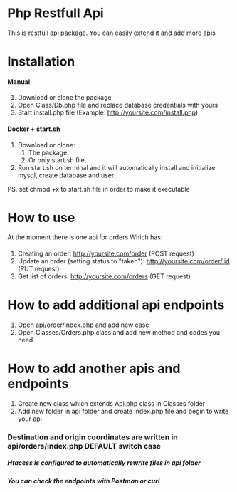 # Php Restfull Api
This is restfull api package. You can easily extend it and add more apis

# Installation

#### Manual
1. Download or clone the package
2. Open Class/Db.php file and replace database credentials with yours
3. Start install.php file (Example: http://yoursite.com/install.php)

#### Docker + start.sh
1. Download or clone:
    1. The package
    2. Or only start.sh file.
2. Run start.sh on terminal and it will automatically install and initialize mysql, create database and user.
 
PS. set chmod +x to start.sh file in order to make it executable

# How to use
At the moment there is one api for orders Which has:

####
1. Creating an order: http://yoursite.com/order (POST request)
2. Update an order (setting status to "taken"): http://yoursite.com/order/:id (PUT request)
2. Get list of orders: http://yoursite.com/orders (GET request)

# How to add additional api endpoints
1. Open api/order/index.php and add new case
2. Open Classes/Orders.php class and add new method and codes you need

# How to add another apis and endpoints
1. Create new class which extends Api.php class in Classes folder
2. Add new folder in api folder and create index.php file and begin to write your api

### Destination and origin coordinates are written in api/orders/index.php DEFAULT switch case
##### Htacess is configured to automatically rewrite files in api folder
##### You can check the endpoints with Postman or curl
